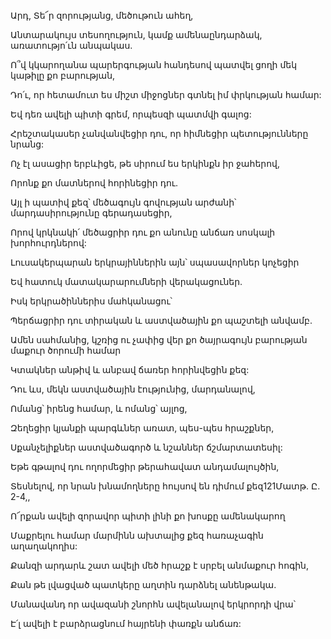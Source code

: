 Արդ, Տե՜ր զորությանց, մեծութուն ահեղ,


Անտարակույս տեսողություն, կամք ամենաընդարձակ, առատությո՛ւն անպակաս.


Ո՞վ կկարողանա պարերգության հանդեսով պատվել ցողի մեկ կաթիլը քո բարության,


Դո՛ւ, որ հետամուտ ես միշտ միջոցներ գտնել իմ փրկության համար:


Եվ դեռ ավելի պիտի գրեմ, որպեսզի պատմվի գալոց:


Հրեշտակասեր չանվանվեցիր դու, որ հիմնեցիր պետությունները նրանց:


Ոչ էլ ասացիր երբևիցե, թե սիրում ես երկինքն իր ջահերով,


Որոնք քո մատներով հորինեցիր դու.


Այլ ի պատիվ քեզ՝ մեծագույն գովության արժանի՝ մարդասիրությունը գերադասեցիր,


Որով կրկնակի՛ մեծացրիր դու քո անունը անճառ սոսկալի խորհուրդներով:


Լուսակերպարան երկրայիններին այն՝ սպասավորներ կոչեցիր


Եվ հատուկ մատակարարումների վերակացուներ.


Իսկ երկրածիններիս մահկանացու՝


Պերճացրիր դու տիրական և աստվածային քո պաշտելի անվամբ.


Ամեն սահմանից, կշռից ու չափից վեր քո ծայրագույն բարության մաքուր ծորումի համար


Կտակներ անթիվ և անբավ ճառեր հորինվեցին քեզ:


Դու ևս, մեկն աստվածային էությունից, մարդանալով,


Ոմանց՝ իրենց համար, և ոմանց՝ այլոց,


Զեղեցիր կյանքի պարգևներ առատ, պես-պես հրաշքներ,


Սքանչելիքներ աստվածագործ և նշաններ ճշմարտատեսիլ:


Եթե գթալով դու ողորմեցիր թերահավատ անդամալույծին,


Տեսնելով, որ նրան խնամողները հույսով են դիմում քեզ121Մատթ. Ը. 2-4,,


Ո՜րքան ավելի զորավոր պիտի լինի քո խոսքը ամենակարող


Մաքրելու համար մարմինն ախտալից քեզ հառաչագին աղաղակողիս:


Քանզի արդարև շատ ավելի մեծ հրաշք է սրբել անմաքուր հոգին,


Քան թե լվացված պատկերը աղտին դարձնել անենթակա.


Մանավանդ որ ավազանի շնորհն ավելանալով երկրորդի վրա՝


Է՛լ ավելի է բարձրացնում հայրենի փառքն անճառ: